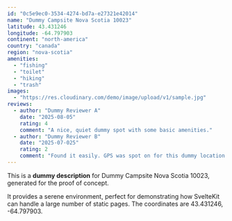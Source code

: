 ```yaml
---
id: "0c5e9ec0-3534-4274-bd7a-e27321e42014"
name: "Dummy Campsite Nova Scotia 10023"
latitude: 43.431246
longitude: -64.797903
continent: "north-america"
country: "canada"
region: "nova-scotia"
amenities:
  - "fishing"
  - "toilet"
  - "hiking"
  - "trash"
images:
  - "https://res.cloudinary.com/demo/image/upload/v1/sample.jpg"
reviews:
  - author: "Dummy Reviewer A"
    date: "2025-08-05"
    rating: 4
    comment: "A nice, quiet dummy spot with some basic amenities."
  - author: "Dummy Reviewer B"
    date: "2025-07-025"
    rating: 2
    comment: "Found it easily. GPS was spot on for this dummy location."
---
```


This is a **dummy description** for Dummy Campsite Nova Scotia 10023, generated for the proof of concept.

It provides a serene environment, perfect for demonstrating how SvelteKit can handle a large number of static pages. The coordinates are 43.431246, -64.797903.
